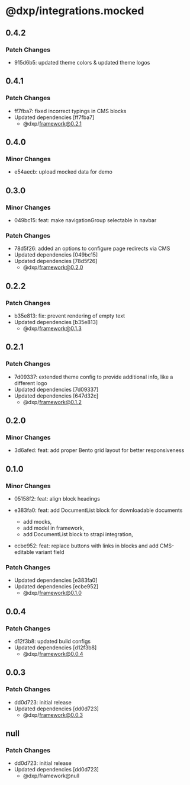 # @dxp/integrations.mocked

## 0.4.2

### Patch Changes

- 915d6b5: updated theme colors & updated theme logos

## 0.4.1

### Patch Changes

- ff7fba7: fixed incorrect typings in CMS blocks
- Updated dependencies [ff7fba7]
    - @dxp/framework@0.2.1

## 0.4.0

### Minor Changes

- e54aecb: upload mocked data for demo

## 0.3.0

### Minor Changes

- 049bc15: feat: make navigationGroup selectable in navbar

### Patch Changes

- 78d5f26: added an options to configure page redirects via CMS
- Updated dependencies [049bc15]
- Updated dependencies [78d5f26]
    - @dxp/framework@0.2.0

## 0.2.2

### Patch Changes

- b35e813: fix: prevent rendering of empty text
- Updated dependencies [b35e813]
    - @dxp/framework@0.1.3

## 0.2.1

### Patch Changes

- 7d09337: extended theme config to provide additional info, like a different logo
- Updated dependencies [7d09337]
- Updated dependencies [647d32c]
    - @dxp/framework@0.1.2

## 0.2.0

### Minor Changes

- 3d6afed: feat: add proper Bento grid layout for better responsiveness

## 0.1.0

### Minor Changes

- 05158f2: feat: align block headings
- e383fa0: feat: add DocumentList block for downloadable documents

    - add mocks,
    - add model in framework,
    - add DocumentList block to strapi integration,

- ecbe952: feat: replace buttons with links in blocks and add CMS-editable variant field

### Patch Changes

- Updated dependencies [e383fa0]
- Updated dependencies [ecbe952]
    - @dxp/framework@0.1.0

## 0.0.4

### Patch Changes

- d12f3b8: updated build configs
- Updated dependencies [d12f3b8]
    - @dxp/framework@0.0.4

## 0.0.3

### Patch Changes

- dd0d723: initial release
- Updated dependencies [dd0d723]
    - @dxp/framework@0.0.3

## null

### Patch Changes

- dd0d723: initial release
- Updated dependencies [dd0d723]
    - @dxp/framework@null
